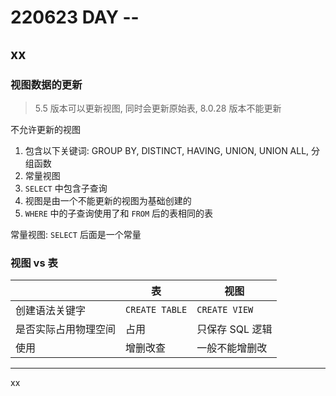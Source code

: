 # 220623 DAY --

## xx

### 视图数据的更新

> 5.5 版本可以更新视图, 同时会更新原始表, 8.0.28 版本不能更新

不允许更新的视图

1. 包含以下关键词: GROUP BY, DISTINCT, HAVING, UNION, UNION ALL, 分组函数
2. 常量视图
3. `SELECT` 中包含子查询
4. 视图是由一个不能更新的视图为基础创建的
5. `WHERE` 中的子查询使用了和 `FROM` 后的表相同的表

常量视图: `SELECT` 后面是一个常量


### 视图 vs 表

|                      | 表             | 视图            |
| -------------------- | -------------- | --------------- |
| 创建语法关键字       | `CREATE TABLE` | `CREATE VIEW`   |
| 是否实际占用物理空间 | 占用           | 只保存 SQL 逻辑 |
| 使用                 | 增删改查       | 一般不能增删改  |




---
xx
